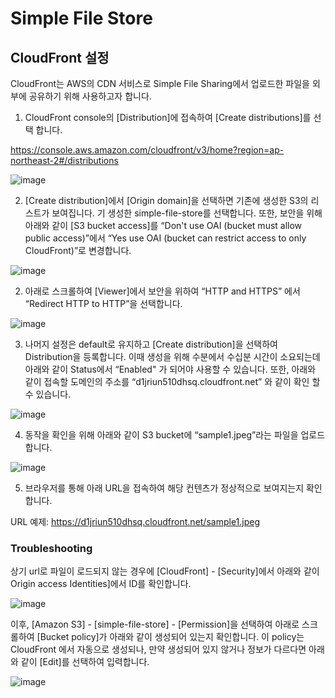# Simple File Store

## CloudFront 설정 

CloudFront는 AWS의 CDN 서비스로 Simple File Sharing에서 업로드한 파일을 외부에 공유하기 위해 사용하고자 합니다.

1. CloudFront console의 [Distribution]에 접속하여 [Create distributions]를 선택 합니다. 

https://console.aws.amazon.com/cloudfront/v3/home?region=ap-northeast-2#/distributions


![image](https://user-images.githubusercontent.com/52392004/154585168-921a793f-8b20-4099-97bd-f27d2386de2b.png)


2. [Create distribution]에서 [Origin domain]을 선택하면 기존에 생성한 S3의 리스트가 보여집니다. 기 생성한 simple-file-store를 선택합니다. 또한, 보안을 위해 아래와 같이 [S3 bucket access]를 “Don't use OAI (bucket must allow public access)”에서 “Yes use OAI (bucket can restrict access to only CloudFront)”로 변경합니다. 

![image](https://user-images.githubusercontent.com/52392004/154782637-c01e2e45-c15f-4f18-a291-7a2ce400e0d5.png)


2. 아래로 스크롤하여 [Viewer]에서 보안을 위하여 “HTTP and HTTPS” 에서 “Redirect HTTP to HTTP”을 선택합니다. 

![image](https://user-images.githubusercontent.com/52392004/154588875-f1092ef8-00ea-4f8f-876e-49f13f2d5a76.png)

3. 나머지 설정은 default로 유지하고 [Create distribution]을 선택하여 Distribution을 등록합니다. 이때 생성을 위해 수분에서 수십분 시간이 소요되는데 아래와 같이 Status에서 “Enabled" 가 되어야 사용할 수 있습니다. 또한, 아래와 같이 접속할 도메인의 주소를 “d1jriun510dhsq.cloudfront.net” 와 같이 확인 할 수 있습니다. 


![image](https://user-images.githubusercontent.com/52392004/154586148-4d39628a-221a-45fc-aa79-d199f57ccd1d.png)

4. 동작을 확인을 위해 아래와 같이 S3 bucket에 “sample1.jpeg”라는 파일을 업로드 합니다. 



![image](https://user-images.githubusercontent.com/52392004/154586665-85ef0d73-e0aa-4a99-aa57-9fcc3a986512.png)

5. 브라우저를 통해 아래 URL을 접속하여 해당 컨텐츠가 정상적으로 보여지는지 확인합니다. 

URL 예제: https://d1jriun510dhsq.cloudfront.net/sample1.jpeg



### Troubleshooting

상기 url로 파일이 로드되지 않는 경우에 [CloudFront] - [Security]에서 아래와 같이 Origin access Identities]에서 ID를 확인합니다. 

![image](https://user-images.githubusercontent.com/52392004/154588098-c68af918-4a60-48d3-bca4-2062d2d34796.png)


이후, [Amazon S3] - [simple-file-store] - [Permission]을 선택하여 아래로 스크롤하여 [Bucket policy]가 아래와 같이 생성되어 있는지 확인합니다. 이 policy는 CloudFront 에서 자동으로 생성되나, 만약 생성되어 있지 않거나 정보가 다르다면 아래와 같이 [Edit]를 선택하여 입력합니다. 


![image](https://user-images.githubusercontent.com/52392004/154582103-789a46f1-56c8-4cac-a08f-fd5b244d192b.png)
